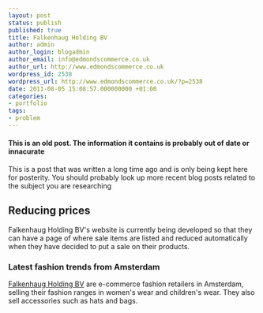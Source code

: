 ```yaml
---
layout: post
status: publish
published: true
title: Falkenhaug Holding BV
author: admin
author_login: blogadmin
author_email: info@edmondscommerce.co.uk
author_url: http://www.edmondscommerce.co.uk
wordpress_id: 2538
wordpress_url: http://www.edmondscommerce.co.uk/?p=2538
date: 2011-08-05 15:08:57.000000000 +01:00
categories:
- portfolio
tags:
- problem
---
```

<div class="oldpost"><h4>This is an old post. The information it contains is probably out of date or innacurate</h4>
<p>
This is a post that was written a long time ago and is only being kept here for posterity.
You should probably look up more recent blog posts related to the subject you are researching
</p>
</div>
<h2> Reducing prices </h2>

Falkenhaug Holding BV's website is currently being developed so that they can have a page of where sale items are listed and reduced automatically when they have decided to put a sale on their products.

<h3> Latest fashion trends from Amsterdam </h3>

<a href="http://donnadonella.com">Falkenhaug Holding BV</a> are e-commerce fashion retailers in Amsterdam, selling their fashion ranges in women's wear and children's wear. They also sell accessories such as hats and bags.
